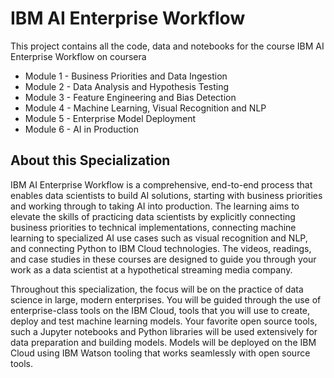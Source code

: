 # IBM AI Enterprise Workflow
This project contains all the code, data and notebooks for the course IBM AI Enterprise Workflow on coursera
* Module 1 - Business Priorities and Data Ingestion
* Module 2 - Data Analysis and Hypothesis Testing
* Module 3 - Feature Engineering and Bias Detection
* Module 4 - Machine Learning, Visual Recognition and NLP
* Module 5 - Enterprise Model Deployment
* Module 6 - AI in Production

## About this Specialization
IBM AI Enterprise Workflow is a comprehensive, end-to-end process that enables data scientists to build AI solutions, starting with business priorities and working through to taking AI into production. The learning aims to elevate the skills of practicing data scientists by explicitly connecting business priorities to technical implementations, connecting machine learning to specialized AI use cases such as visual recognition and NLP, and connecting Python to IBM Cloud technologies. The videos, readings, and case studies in these courses are designed to guide you through your work as a data scientist at a hypothetical streaming media company.

Throughout this specialization, the focus will be on the practice of data science in large, modern enterprises. You will be guided through the use of enterprise-class tools on the IBM Cloud, tools that you will use to create, deploy and test machine learning models. Your favorite open source tools, such a Jupyter notebooks and Python libraries will be used extensively for data preparation and building models. Models will be deployed on the IBM Cloud using IBM Watson tooling that works seamlessly with open source tools.
